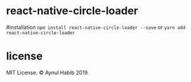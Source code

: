 # react-native-circle-loader

#installation
`npm install react-native-circle-loader --save`
or
`yarn add react-native-circle-loader`

# license
MIT License. © Aynul Habib 2019
